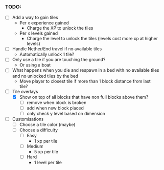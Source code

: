 ### TODO:

- [ ] Add a way to gain tiles
    - Per x experience gained
        - Charge the XP to unlock the tiles
    - Per x levels gained
        - Charge the level to unlock the tiles (levels cost more xp at higher levels)
- [ ] Handle Nether/End travel if no available tiles
    - Automatically unlock 1 tile?
- [ ] Only use a tile if you are touching the ground?
    - Or using a boat
- [ ] What happens when you die and respawn in a bed with no available tiles and no unlocked tiles by the bed
    - Move player to closest tile if more than 1 block distance from last tile?
- [ ] Tile overlays
    - [X] Show on top of all blocks that have non full blocks above them?
        - [ ] remove when block is broken
        - [ ] add when new block placed
        - [ ] only check y level based on dimension
- [ ] Customisations
    - [ ] Choose a tile color (maybe)
    - [ ] Choose a difficulty
        - [ ] Easy
            - 1 xp per tile
        - [ ] Medium
            - 5 xp per tile
        - [ ] Hard
            - 1 level per tile